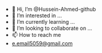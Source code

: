 - 👋 Hi, I’m @Hussein-Ahmed-github
- 👀 I’m interested in ...
- 🌱 I’m currently learning ...
- 💞️ I’m looking to collaborate on ...
- 📫 How to reach me
-  e.email5059@gmail.com

<!---
Hussein-Ahmed-github/Hussein-Ahmed-github is a ✨ special ✨ repository because its `README.md` (this file) appears on your GitHub profile.
You can click the Preview link to take a look at your changes.
--->

